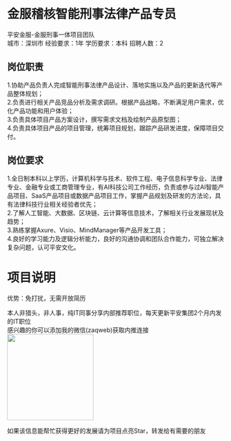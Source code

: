 # 金服稽核智能刑事法律产品专员
平安金服-金服刑事一体项目团队  
城市：深圳市 经验要求：1年 学历要求：本科  招聘人数：2

## 岗位职责
1.协助产品负责人完成智能刑事法律产品设计、落地实施以及产品的更新迭代等产品整体规划；   
2.负责进行相关产品竞品分析及需求调研。根据产品战略，不断满足用户需求，优化产品功能和用户体验；   
3.负责具体项目产品方案设计，撰写需求文档及绘制产品原型图；   
4.负责具体项目产品的项目管理，统筹项目规划，跟踪产品研发进度，保障项目交付。

## 岗位要求
1.全日制本科以上学历，计算机科学与技术、软件工程、电子信息科学专业、法律专业、金融专业或工商管理专业，有AI科技公司工作经历，负责或参与过AI智能产品项目、SaaS产品项目或数据产品项目工作，掌握产品规划及研发的方法论，具有法律科技行业相关经验者优先；   
2.了解人工智能、大数据、区块链、云计算等信息技术，了解相关行业发展现状及趋势；   
3.熟练掌握Axure、Visio、MindManager等产品开发工具；   
4.良好的学习能力及逻辑分析能力，良好的沟通协调和团队合作能力，可独立解决复杂问题，认可平安文化。

# 项目说明

优势：免打扰，无需开放简历

本人非猎头，非人事，纯IT同事分享内部推荐职位，每天更新平安集团2个月内发的IT职位  
感兴趣的你可以添加我的微信(zaqweb)获取内推连接  
<img src="https://github.com/zaqweb/PA-IT-JOBS/blob/master/WechatICode.jpeg"  height="200" width="200">

如果该信息能帮忙获得更好的发展请为项目点亮Star，转发给有需要的朋友




